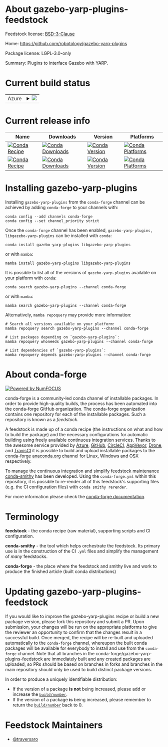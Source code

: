 About gazebo-yarp-plugins-feedstock
===================================

Feedstock license: [BSD-3-Clause](https://github.com/conda-forge/gazebo-yarp-plugins-feedstock/blob/main/LICENSE.txt)

Home: https://github.com/robotology/gazebo-yarp-plugins

Package license: LGPL-3.0-only

Summary: Plugins to interface Gazebo with YARP. 

Current build status
====================


<table>
    
  <tr>
    <td>Azure</td>
    <td>
      <details>
        <summary>
          <a href="https://dev.azure.com/conda-forge/feedstock-builds/_build/latest?definitionId=18941&branchName=main">
            <img src="https://dev.azure.com/conda-forge/feedstock-builds/_apis/build/status/gazebo-yarp-plugins-feedstock?branchName=main">
          </a>
        </summary>
        <table>
          <thead><tr><th>Variant</th><th>Status</th></tr></thead>
          <tbody><tr>
              <td>linux_64</td>
              <td>
                <a href="https://dev.azure.com/conda-forge/feedstock-builds/_build/latest?definitionId=18941&branchName=main">
                  <img src="https://dev.azure.com/conda-forge/feedstock-builds/_apis/build/status/gazebo-yarp-plugins-feedstock?branchName=main&jobName=linux&configuration=linux%20linux_64_" alt="variant">
                </a>
              </td>
            </tr><tr>
              <td>osx_64</td>
              <td>
                <a href="https://dev.azure.com/conda-forge/feedstock-builds/_build/latest?definitionId=18941&branchName=main">
                  <img src="https://dev.azure.com/conda-forge/feedstock-builds/_apis/build/status/gazebo-yarp-plugins-feedstock?branchName=main&jobName=osx&configuration=osx%20osx_64_" alt="variant">
                </a>
              </td>
            </tr><tr>
              <td>win_64</td>
              <td>
                <a href="https://dev.azure.com/conda-forge/feedstock-builds/_build/latest?definitionId=18941&branchName=main">
                  <img src="https://dev.azure.com/conda-forge/feedstock-builds/_apis/build/status/gazebo-yarp-plugins-feedstock?branchName=main&jobName=win&configuration=win%20win_64_" alt="variant">
                </a>
              </td>
            </tr>
          </tbody>
        </table>
      </details>
    </td>
  </tr>
</table>

Current release info
====================

| Name | Downloads | Version | Platforms |
| --- | --- | --- | --- |
| [![Conda Recipe](https://img.shields.io/badge/recipe-gazebo--yarp--plugins-green.svg)](https://anaconda.org/conda-forge/gazebo-yarp-plugins) | [![Conda Downloads](https://img.shields.io/conda/dn/conda-forge/gazebo-yarp-plugins.svg)](https://anaconda.org/conda-forge/gazebo-yarp-plugins) | [![Conda Version](https://img.shields.io/conda/vn/conda-forge/gazebo-yarp-plugins.svg)](https://anaconda.org/conda-forge/gazebo-yarp-plugins) | [![Conda Platforms](https://img.shields.io/conda/pn/conda-forge/gazebo-yarp-plugins.svg)](https://anaconda.org/conda-forge/gazebo-yarp-plugins) |
| [![Conda Recipe](https://img.shields.io/badge/recipe-libgazebo--yarp--plugins-green.svg)](https://anaconda.org/conda-forge/libgazebo-yarp-plugins) | [![Conda Downloads](https://img.shields.io/conda/dn/conda-forge/libgazebo-yarp-plugins.svg)](https://anaconda.org/conda-forge/libgazebo-yarp-plugins) | [![Conda Version](https://img.shields.io/conda/vn/conda-forge/libgazebo-yarp-plugins.svg)](https://anaconda.org/conda-forge/libgazebo-yarp-plugins) | [![Conda Platforms](https://img.shields.io/conda/pn/conda-forge/libgazebo-yarp-plugins.svg)](https://anaconda.org/conda-forge/libgazebo-yarp-plugins) |

Installing gazebo-yarp-plugins
==============================

Installing `gazebo-yarp-plugins` from the `conda-forge` channel can be achieved by adding `conda-forge` to your channels with:

```
conda config --add channels conda-forge
conda config --set channel_priority strict
```

Once the `conda-forge` channel has been enabled, `gazebo-yarp-plugins, libgazebo-yarp-plugins` can be installed with `conda`:

```
conda install gazebo-yarp-plugins libgazebo-yarp-plugins
```

or with `mamba`:

```
mamba install gazebo-yarp-plugins libgazebo-yarp-plugins
```

It is possible to list all of the versions of `gazebo-yarp-plugins` available on your platform with `conda`:

```
conda search gazebo-yarp-plugins --channel conda-forge
```

or with `mamba`:

```
mamba search gazebo-yarp-plugins --channel conda-forge
```

Alternatively, `mamba repoquery` may provide more information:

```
# Search all versions available on your platform:
mamba repoquery search gazebo-yarp-plugins --channel conda-forge

# List packages depending on `gazebo-yarp-plugins`:
mamba repoquery whoneeds gazebo-yarp-plugins --channel conda-forge

# List dependencies of `gazebo-yarp-plugins`:
mamba repoquery depends gazebo-yarp-plugins --channel conda-forge
```


About conda-forge
=================

[![Powered by
NumFOCUS](https://img.shields.io/badge/powered%20by-NumFOCUS-orange.svg?style=flat&colorA=E1523D&colorB=007D8A)](https://numfocus.org)

conda-forge is a community-led conda channel of installable packages.
In order to provide high-quality builds, the process has been automated into the
conda-forge GitHub organization. The conda-forge organization contains one repository
for each of the installable packages. Such a repository is known as a *feedstock*.

A feedstock is made up of a conda recipe (the instructions on what and how to build
the package) and the necessary configurations for automatic building using freely
available continuous integration services. Thanks to the awesome service provided by
[Azure](https://azure.microsoft.com/en-us/services/devops/), [GitHub](https://github.com/),
[CircleCI](https://circleci.com/), [AppVeyor](https://www.appveyor.com/),
[Drone](https://cloud.drone.io/welcome), and [TravisCI](https://travis-ci.com/)
it is possible to build and upload installable packages to the
[conda-forge](https://anaconda.org/conda-forge) [anaconda.org](https://anaconda.org/)
channel for Linux, Windows and OSX respectively.

To manage the continuous integration and simplify feedstock maintenance
[conda-smithy](https://github.com/conda-forge/conda-smithy) has been developed.
Using the ``conda-forge.yml`` within this repository, it is possible to re-render all of
this feedstock's supporting files (e.g. the CI configuration files) with ``conda smithy rerender``.

For more information please check the [conda-forge documentation](https://conda-forge.org/docs/).

Terminology
===========

**feedstock** - the conda recipe (raw material), supporting scripts and CI configuration.

**conda-smithy** - the tool which helps orchestrate the feedstock.
                   Its primary use is in the construction of the CI ``.yml`` files
                   and simplify the management of *many* feedstocks.

**conda-forge** - the place where the feedstock and smithy live and work to
                  produce the finished article (built conda distributions)


Updating gazebo-yarp-plugins-feedstock
======================================

If you would like to improve the gazebo-yarp-plugins recipe or build a new
package version, please fork this repository and submit a PR. Upon submission,
your changes will be run on the appropriate platforms to give the reviewer an
opportunity to confirm that the changes result in a successful build. Once
merged, the recipe will be re-built and uploaded automatically to the
`conda-forge` channel, whereupon the built conda packages will be available for
everybody to install and use from the `conda-forge` channel.
Note that all branches in the conda-forge/gazebo-yarp-plugins-feedstock are
immediately built and any created packages are uploaded, so PRs should be based
on branches in forks and branches in the main repository should only be used to
build distinct package versions.

In order to produce a uniquely identifiable distribution:
 * If the version of a package **is not** being increased, please add or increase
   the [``build/number``](https://docs.conda.io/projects/conda-build/en/latest/resources/define-metadata.html#build-number-and-string).
 * If the version of a package **is** being increased, please remember to return
   the [``build/number``](https://docs.conda.io/projects/conda-build/en/latest/resources/define-metadata.html#build-number-and-string)
   back to 0.

Feedstock Maintainers
=====================

* [@traversaro](https://github.com/traversaro/)


<!-- dummy commit to enable rerendering -->

